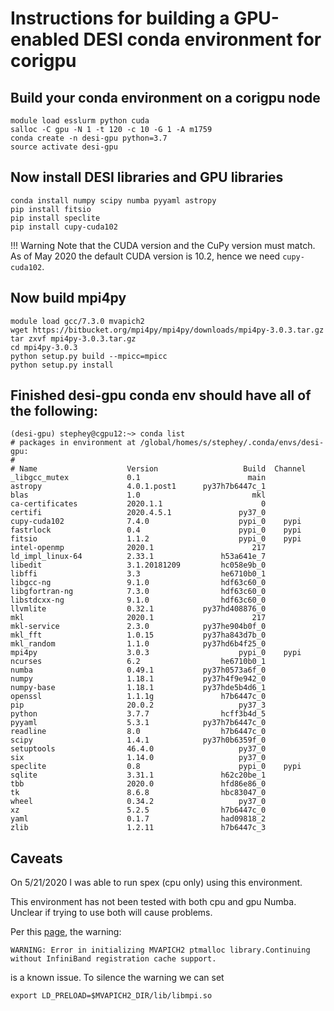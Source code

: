 # Instructions for building a GPU-enabled DESI conda environment for corigpu

## Build your conda environment on a corigpu node

```
module load esslurm python cuda
salloc -C gpu -N 1 -t 120 -c 10 -G 1 -A m1759
conda create -n desi-gpu python=3.7
source activate desi-gpu
```

## Now install DESI libraries and GPU libraries

```
conda install numpy scipy numba pyyaml astropy
pip install fitsio
pip install speclite
pip install cupy-cuda102
```

!!! Warning
    Note that the CUDA version and the CuPy version must match. As
    of May 2020 the default CUDA version is 10.2, hence we need
    `cupy-cuda102`.

## Now build mpi4py

```
module load gcc/7.3.0 mvapich2
wget https://bitbucket.org/mpi4py/mpi4py/downloads/mpi4py-3.0.3.tar.gz
tar zxvf mpi4py-3.0.3.tar.gz
cd mpi4py-3.0.3
python setup.py build --mpicc=mpicc
python setup.py install
```

## Finished desi-gpu conda env should have all of the following:

```
(desi-gpu) stephey@cgpu12:~> conda list
# packages in environment at /global/homes/s/stephey/.conda/envs/desi-gpu:
#
# Name                    Version                   Build  Channel
_libgcc_mutex             0.1                        main  
astropy                   4.0.1.post1      py37h7b6447c_1  
blas                      1.0                         mkl  
ca-certificates           2020.1.1                      0  
certifi                   2020.4.5.1               py37_0  
cupy-cuda102              7.4.0                    pypi_0    pypi
fastrlock                 0.4                      pypi_0    pypi
fitsio                    1.1.2                    pypi_0    pypi
intel-openmp              2020.1                      217  
ld_impl_linux-64          2.33.1               h53a641e_7  
libedit                   3.1.20181209         hc058e9b_0  
libffi                    3.3                  he6710b0_1  
libgcc-ng                 9.1.0                hdf63c60_0  
libgfortran-ng            7.3.0                hdf63c60_0  
libstdcxx-ng              9.1.0                hdf63c60_0  
llvmlite                  0.32.1           py37hd408876_0  
mkl                       2020.1                      217  
mkl-service               2.3.0            py37he904b0f_0  
mkl_fft                   1.0.15           py37ha843d7b_0  
mkl_random                1.1.0            py37hd6b4f25_0  
mpi4py                    3.0.3                    pypi_0    pypi
ncurses                   6.2                  he6710b0_1  
numba                     0.49.1           py37h0573a6f_0  
numpy                     1.18.1           py37h4f9e942_0  
numpy-base                1.18.1           py37hde5b4d6_1  
openssl                   1.1.1g               h7b6447c_0  
pip                       20.0.2                   py37_3  
python                    3.7.7                hcff3b4d_5  
pyyaml                    5.3.1            py37h7b6447c_0  
readline                  8.0                  h7b6447c_0  
scipy                     1.4.1            py37h0b6359f_0  
setuptools                46.4.0                   py37_0  
six                       1.14.0                   py37_0  
speclite                  0.8                      pypi_0    pypi
sqlite                    3.31.1               h62c20be_1  
tbb                       2020.0               hfd86e86_0  
tk                        8.6.8                hbc83047_0  
wheel                     0.34.2                   py37_0  
xz                        5.2.5                h7b6447c_0  
yaml                      0.1.7                had09818_2  
zlib                      1.2.11               h7b6447c_3  
```

## Caveats

On 5/21/2020 I was able to run spex (cpu only) using this environment.

This environment has not been tested with both cpu and gpu Numba. Unclear
if trying to use both will cause problems.

Per this [page](https://docs-dev.nersc.gov/cgpu/software/#mvapich2-ptmalloc-warnings-with-python-mpi-codes),
the warning:
```
WARNING: Error in initializing MVAPICH2 ptmalloc library.Continuing without InfiniBand registration cache support.
```

is a known issue. To silence the warning we can set

```
export LD_PRELOAD=$MVAPICH2_DIR/lib/libmpi.so
```


